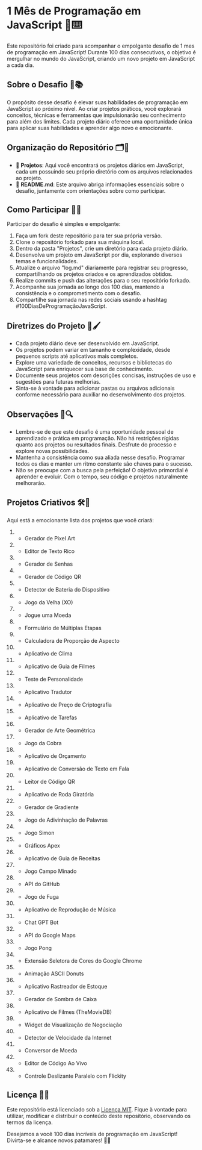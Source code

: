 # 1 Mês de Programação em JavaScript 🚀⌨️

Este repositório foi criado para acompanhar o empolgante desafio de 1 mes de programação em JavaScript! Durante 100 dias consecutivos, o objetivo é mergulhar no mundo do JavaScript, criando um novo projeto em JavaScript a cada dia.

## Sobre o Desafio 🌟📚

O propósito desse desafio é elevar suas habilidades de programação em JavaScript ao próximo nível. Ao criar projetos práticos, você explorará conceitos, técnicas e ferramentas que impulsionarão seu conhecimento para além dos limites. Cada projeto diário oferece uma oportunidade única para aplicar suas habilidades e aprender algo novo e emocionante.

## Organização do Repositório 🗂️📁

- 📁 **Projetos**: Aqui você encontrará os projetos diários em JavaScript, cada um possuindo seu próprio diretório com os arquivos relacionados ao projeto.
- 📄 **README.md**: Este arquivo abriga informações essenciais sobre o desafio, juntamente com orientações sobre como participar.

## Como Participar 🚀📝

Participar do desafio é simples e empolgante:

1. Faça um fork deste repositório para ter sua própria versão.
2. Clone o repositório forkado para sua máquina local.
3. Dentro da pasta "Projetos", crie um diretório para cada projeto diário.
4. Desenvolva um projeto em JavaScript por dia, explorando diversos temas e funcionalidades.
5. Atualize o arquivo "log.md" diariamente para registrar seu progresso, compartilhando os projetos criados e os aprendizados obtidos.
6. Realize commits e push das alterações para o seu repositório forkado.
7. Acompanhe sua jornada ao longo dos 100 dias, mantendo a consistência e o comprometimento com o desafio.
8. Compartilhe sua jornada nas redes sociais usando a hashtag #100DiasDeProgramaçãoJavaScript.

## Diretrizes do Projeto 📜🖌️

- Cada projeto diário deve ser desenvolvido em JavaScript.
- Os projetos podem variar em tamanho e complexidade, desde pequenos scripts até aplicativos mais completos.
- Explore uma variedade de conceitos, recursos e bibliotecas do JavaScript para enriquecer sua base de conhecimento.
- Documente seus projetos com descrições concisas, instruções de uso e sugestões para futuras melhorias.
- Sinta-se à vontade para adicionar pastas ou arquivos adicionais conforme necessário para auxiliar no desenvolvimento dos projetos.

## Observações 🚀🔍

- Lembre-se de que este desafio é uma oportunidade pessoal de aprendizado e prática em programação. Não há restrições rígidas quanto aos projetos ou resultados finais. Desfrute do processo e explore novas possibilidades.
- Mantenha a consistência como sua aliada nesse desafio. Programar todos os dias e manter um ritmo constante são chaves para o sucesso.
- Não se preocupe com a busca pela perfeição! O objetivo primordial é aprender e evoluir. Com o tempo, seu código e projetos naturalmente melhorarão.

## Projetos Criativos 🛠️🚀

Aqui está a emocionante lista dos projetos que você criará:

1. - Gerador de Pixel Art
2. - Editor de Texto Rico
3. - Gerador de Senhas
4. - Gerador de Código QR
5. - Detector de Bateria do Dispositivo
6. - Jogo da Velha (XO)
7. - Jogue uma Moeda
8. - Formulário de Múltiplas Etapas
9. - Calculadora de Proporção de Aspecto
10. - Aplicativo de Clima
11. - Aplicativo de Guia de Filmes
12. - Teste de Personalidade
13. - Aplicativo Tradutor
14. - Aplicativo de Preço de Criptografia
15. - Aplicativo de Tarefas
16. - Gerador de Arte Geométrica
17. - Jogo da Cobra
18. - Aplicativo de Orçamento
19. - Aplicativo de Conversão de Texto em Fala
20. - Leitor de Código QR
21. - Aplicativo de Roda Giratória
22. - Gerador de Gradiente
23. - Jogo de Adivinhação de Palavras
24. - Jogo Simon
25. - Gráficos Apex
26. - Aplicativo de Guia de Receitas
27. - Jogo Campo Minado
28. - API do GitHub
29. - Jogo de Fuga
30. - Aplicativo de Reprodução de Música
31. - Chat GPT Bot
32. - API do Google Maps
33. - Jogo Pong
34. - Extensão Seletora de Cores do Google Chrome
35. - Animação ASCII Donuts
36. - Aplicativo Rastreador de Estoque
37. - Gerador de Sombra de Caixa


38. - Aplicativo de Filmes (TheMovieDB)
39. - Widget de Visualização de Negociação
40. - Detector de Velocidade da Internet
41. - Conversor de Moeda
42. - Editor de Código Ao Vivo
43. - Controle Deslizante Paralelo com Flickity

## Licença 📜🔐

Este repositório está licenciado sob a [Licença MIT](LICENSE). Fique à vontade para utilizar, modificar e distribuir o conteúdo deste repositório, observando os termos da licença.

Desejamos a você 100 dias incríveis de programação em JavaScript! Divirta-se e alcance novos patamares! 🎉🚀
